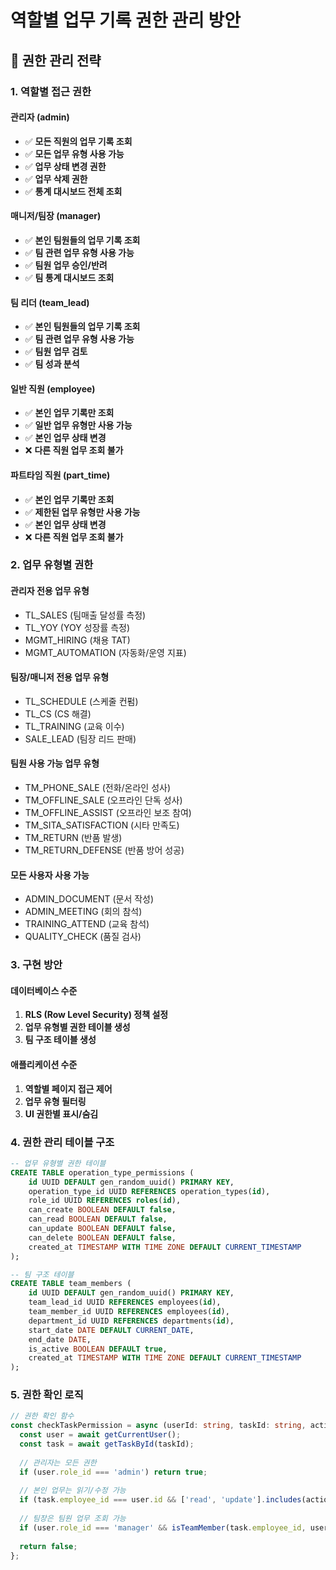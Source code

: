 # 역할별 업무 기록 권한 관리 방안

## 🎯 권한 관리 전략

### 1. 역할별 접근 권한

#### **관리자 (admin)**
- ✅ **모든 직원의 업무 기록 조회**
- ✅ **모든 업무 유형 사용 가능**
- ✅ **업무 상태 변경 권한**
- ✅ **업무 삭제 권한**
- ✅ **통계 대시보드 전체 조회**

#### **매니저/팀장 (manager)**
- ✅ **본인 팀원들의 업무 기록 조회**
- ✅ **팀 관련 업무 유형 사용 가능**
- ✅ **팀원 업무 승인/반려**
- ✅ **팀 통계 대시보드 조회**

#### **팀 리더 (team_lead)**
- ✅ **본인 팀원들의 업무 기록 조회**
- ✅ **팀 관련 업무 유형 사용 가능**
- ✅ **팀원 업무 검토**
- ✅ **팀 성과 분석**

#### **일반 직원 (employee)**
- ✅ **본인 업무 기록만 조회**
- ✅ **일반 업무 유형만 사용 가능**
- ✅ **본인 업무 상태 변경**
- ❌ **다른 직원 업무 조회 불가**

#### **파트타임 직원 (part_time)**
- ✅ **본인 업무 기록만 조회**
- ✅ **제한된 업무 유형만 사용 가능**
- ✅ **본인 업무 상태 변경**
- ❌ **다른 직원 업무 조회 불가**

### 2. 업무 유형별 권한

#### **관리자 전용 업무 유형**
- TL_SALES (팀매출 달성률 측정)
- TL_YOY (YOY 성장률 측정)
- MGMT_HIRING (채용 TAT)
- MGMT_AUTOMATION (자동화/운영 지표)

#### **팀장/매니저 전용 업무 유형**
- TL_SCHEDULE (스케줄 컨펌)
- TL_CS (CS 해결)
- TL_TRAINING (교육 이수)
- SALE_LEAD (팀장 리드 판매)

#### **팀원 사용 가능 업무 유형**
- TM_PHONE_SALE (전화/온라인 성사)
- TM_OFFLINE_SALE (오프라인 단독 성사)
- TM_OFFLINE_ASSIST (오프라인 보조 참여)
- TM_SITA_SATISFACTION (시타 만족도)
- TM_RETURN (반품 발생)
- TM_RETURN_DEFENSE (반품 방어 성공)

#### **모든 사용자 사용 가능**
- ADMIN_DOCUMENT (문서 작성)
- ADMIN_MEETING (회의 참석)
- TRAINING_ATTEND (교육 참석)
- QUALITY_CHECK (품질 검사)

### 3. 구현 방안

#### **데이터베이스 수준**
1. **RLS (Row Level Security) 정책 설정**
2. **업무 유형별 권한 테이블 생성**
3. **팀 구조 테이블 생성**

#### **애플리케이션 수준**
1. **역할별 페이지 접근 제어**
2. **업무 유형 필터링**
3. **UI 권한별 표시/숨김**

### 4. 권한 관리 테이블 구조

```sql
-- 업무 유형별 권한 테이블
CREATE TABLE operation_type_permissions (
    id UUID DEFAULT gen_random_uuid() PRIMARY KEY,
    operation_type_id UUID REFERENCES operation_types(id),
    role_id UUID REFERENCES roles(id),
    can_create BOOLEAN DEFAULT false,
    can_read BOOLEAN DEFAULT false,
    can_update BOOLEAN DEFAULT false,
    can_delete BOOLEAN DEFAULT false,
    created_at TIMESTAMP WITH TIME ZONE DEFAULT CURRENT_TIMESTAMP
);

-- 팀 구조 테이블
CREATE TABLE team_members (
    id UUID DEFAULT gen_random_uuid() PRIMARY KEY,
    team_lead_id UUID REFERENCES employees(id),
    team_member_id UUID REFERENCES employees(id),
    department_id UUID REFERENCES departments(id),
    start_date DATE DEFAULT CURRENT_DATE,
    end_date DATE,
    is_active BOOLEAN DEFAULT true,
    created_at TIMESTAMP WITH TIME ZONE DEFAULT CURRENT_TIMESTAMP
);
```

### 5. 권한 확인 로직

```typescript
// 권한 확인 함수
const checkTaskPermission = async (userId: string, taskId: string, action: string) => {
  const user = await getCurrentUser();
  const task = await getTaskById(taskId);
  
  // 관리자는 모든 권한
  if (user.role_id === 'admin') return true;
  
  // 본인 업무는 읽기/수정 가능
  if (task.employee_id === user.id && ['read', 'update'].includes(action)) return true;
  
  // 팀장은 팀원 업무 조회 가능
  if (user.role_id === 'manager' && isTeamMember(task.employee_id, user.id)) return true;
  
  return false;
};
```

